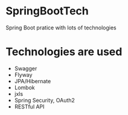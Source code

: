 # SpringBootTech
Spring Boot pratice with lots of technologies

# Technologies are used
- Swagger
- Flyway
- JPA/Hibernate
- Lombok
- jxls
- Spring Security, OAuth2
- RESTful API
